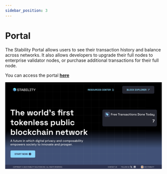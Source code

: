 ```yaml
---
sidebar_position: 3
---
```


# Portal

The Stability Portal allows users to see their transaction history and balance across networks. It also allows developers to upgrade their full nodes to enterprise validator nodes, or purchase additional transactions for their full node.  
  
You can access the portal **[here](https://portal.stble.io/)**
  
![Stability Portal](../../static/img/stability-portal.jpg)
